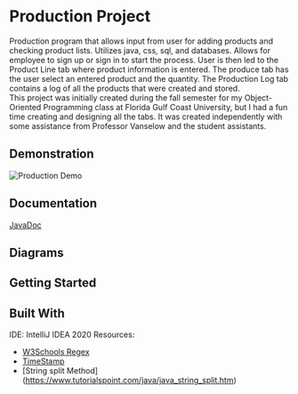 # Production Project
Production program that allows input from user for adding products and checking product lists. Utilizes java, css, sql, and databases. Allows for employee to sign up or sign in to start the process. User is then led to the Product Line tab where product information is entered. The produce tab has the user select an entered product and the quantity. The Production Log tab contains a log of all the products that were created and stored. <br />
This project was initially created during the fall semester for my Object-Oriented Programming class at Florida Gulf Coast University, but I had a fun time creating and designing all the tabs. It was created independently with some assistance from Professor Vanselow and the student assistants.

## Demonstration
![Production Demo](final.gif)

## Documentation
[JavaDoc](https://jessicawaz.github.io/Production-Project/allclasses.html)

## Diagrams

## Getting Started

## Built With
IDE: IntelliJ IDEA 2020
Resources: <br />
* [W3Schools Regex](https://www.w3schools.com/java/java_regex.asp)
* [TimeStamp](https://tecadmin.net/get-current-timestamp-in-java/)
* [String split Method] (https://www.tutorialspoint.com/java/java_string_split.htm)
